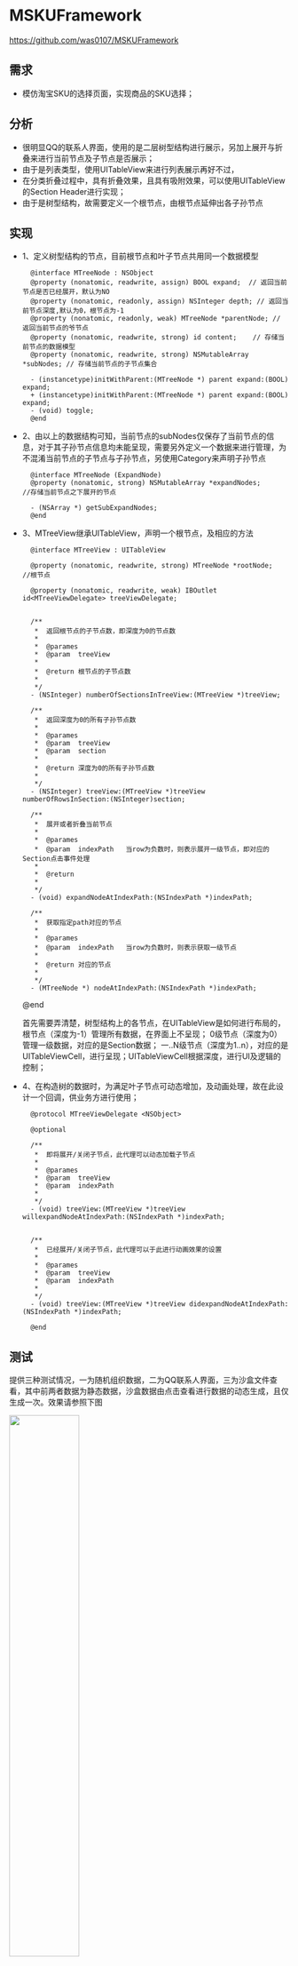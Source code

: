 # MSKUFramework

https://github.com/was0107/MSKUFramework

需求
-
*  模仿淘宝SKU的选择页面，实现商品的SKU选择；

分析
-
*	很明显QQ的联系人界面，使用的是二层树型结构进行展示，另加上展开与折叠来进行当前节点及子节点是否展示；
*	由于是列表类型，使用UITableView来进行列表展示再好不过，
*	在分类折叠过程中，具有折叠效果，且具有吸附效果，可以使用UITableView 的Section Header进行实现；
*	由于是树型结构，故需要定义一个根节点，由根节点延伸出各子孙节点

实现
-

* 1、定义树型结构的节点，目前根节点和叶子节点共用同一个数据模型

		@interface MTreeNode : NSObject
		@property (nonatomic, readwrite, assign) BOOL expand;  // 返回当前节点是否已经展开，默认为NO
		@property (nonatomic, readonly, assign) NSInteger depth; // 返回当前节点深度,默认为0，根节点为-1
		@property (nonatomic, readonly, weak) MTreeNode *parentNode; // 返回当前节点的爷节点
		@property (nonatomic, readwrite, strong) id content;    // 存储当前节点的数据模型
		@property (nonatomic, readwrite, strong) NSMutableArray *subNodes; // 存储当前节点的子节点集合

		- (instancetype)initWithParent:(MTreeNode *) parent expand:(BOOL) expand;
		+ (instancetype)initWithParent:(MTreeNode *) parent expand:(BOOL) expand;
		- (void) toggle;
		@end

* 2、由以上的数据结构可知，当前节点的subNodes仅保存了当前节点的信息，对于其子孙节点信息均未能呈现，需要另外定义一个数据来进行管理，为不混淆当前节点的子节点与子孙节点，另使用Category来声明子孙节点
		
		@interface MTreeNode (ExpandNode)
		@property (nonatomic, strong) NSMutableArray *expandNodes;      //存储当前节点之下展开的节点

		- (NSArray *) getSubExpandNodes;
		@end

* 3、MTreeView继承UITableView，声明一个根节点，及相应的方法
		
		@interface MTreeView : UITableView

		@property (nonatomic, readwrite, strong) MTreeNode *rootNode;           //根节点

		@property (nonatomic, readwrite, weak) IBOutlet id<MTreeViewDelegate> treeViewDelegate;


		/**
		 *  返回根节点的子节点数，即深度为0的节点数
		 *
		 *  @parames
		 *  @param  treeView
		 *
		 *  @return 根节点的子节点数
		 *
		 */
		- (NSInteger) numberOfSectionsInTreeView:(MTreeView *)treeView;

		/**
		 *  返回深度为0的所有子孙节点数
		 *
		 *  @parames
		 *  @param  treeView
		 *  @param  section
		 *
		 *  @return 深度为0的所有子孙节点数
		 *
		 */
		- (NSInteger) treeView:(MTreeView *)treeView numberOfRowsInSection:(NSInteger)section;

		/**
		 *  展开或者折叠当前节点
		 *
		 *  @parames
		 *  @param  indexPath   当row为负数时，则表示展开一级节点，即对应的Section点击事件处理
		 *
		 *  @return
		 *
		 */
		- (void) expandNodeAtIndexPath:(NSIndexPath *)indexPath;

		/**
		 *  获取指定path对应的节点
		 *
		 *  @parames
		 *  @param  indexPath   当row为负数时，则表示获取一级节点
		 *
		 *  @return 对应的节点
		 *
		 */
		- (MTreeNode *) nodeAtIndexPath:(NSIndexPath *)indexPath;
		
	@end

	首先需要弄清楚，树型结构上的各节点，在UITableView是如何进行布局的，
	根节点（深度为-1）管理所有数据，在界面上不呈现；
	0级节点（深度为0）管理一级数据，对应的是Section数据；
	一..N级节点（深度为1..n），对应的是UITableViewCell，进行呈现；UITableViewCell根据深度，进行UI及逻辑的控制；

* 4、在构造树的数据时，为满足叶子节点可动态增加，及动画处理，故在此设计一个回调，供业务方进行使用；

		@protocol MTreeViewDelegate <NSObject>

		@optional

		/**
		 *  即将展开/关闭子节点，此代理可以动态加载子节点
		 *
		 *  @parames
		 *  @param  treeView
		 *  @param  indexPath
		 *
		 */
		- (void) treeView:(MTreeView *)treeView willexpandNodeAtIndexPath:(NSIndexPath *)indexPath;


		/**
		 *  已经展开/关闭子节点，此代理可以于此进行动画效果的设置
		 *
		 *  @parames
		 *  @param  treeView
		 *  @param  indexPath
		 *
		 */
		- (void) treeView:(MTreeView *)treeView didexpandNodeAtIndexPath:(NSIndexPath *)indexPath;

		@end

测试
-
提供三种测试情况，一为随机组织数据，二为QQ联系人界面，三为沙盒文件查看，其中前两者数据为静态数据，沙盒数据由点击查看进行数据的动态生成，且仅生成一次。效果请参照下图

<img src="https://raw.githubusercontent.com/was0107/treeTableView/master/images/qq.gif" width="50%" >
<img src="https://raw.githubusercontent.com/was0107/treeTableView/master/images/file.gif" width="50%">

使用
-

*	1、此项目依赖SDK最低版本为7.0；
*	2、在工程中引入MTreeViewFramework.framework即可使用；





